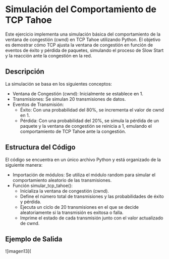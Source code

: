 # Simulación del Comportamiento de TCP Tahoe

Este ejercicio implementa una simulación básica del comportamiento de la ventana de congestión (cwnd) en TCP Tahoe utilizando Python. El objetivo es demostrar cómo TCP ajusta la ventana de congestión en función de eventos de éxito y pérdida de paquetes, simulando el proceso de Slow Start y la reacción ante la congestión en la red.

## Descripción

La simulación se basa en los siguientes conceptos:
- Ventana de Congestión (cwnd): Inicialmente se establece en 1.
- Transmisiones: Se simulan 20 transmisiones de datos.
- Eventos de Transmisión:
  - Éxito: Con una probabilidad del 80%, se incrementa el valor de cwnd en 1.
  - Pérdida: Con una probabilidad del 20%, se simula la pérdida de un paquete y la ventana de congestión se reinicia a 1, emulando el comportamiento de TCP Tahoe ante la congestión.

## Estructura del Código

El código se encuentra en un único archivo Python y está organizado de la siguiente manera:
- Importación de módulos: Se utiliza el módulo random para simular el comportamiento aleatorio de las transmisiones.
- Función simular_tcp_tahoe():
  - Inicializa la ventana de congestión (cwnd).
  - Define el número total de transmisiones y las probabilidades de éxito y pérdida.
  - Ejecuta un ciclo de 20 transmisiones en el que se decide aleatoriamente si la transmisión es exitosa o falla.
  - Imprime el estado de cada transmisión junto con el valor actualizado de cwnd.

## Ejemplo de Salida

![imagen13](
